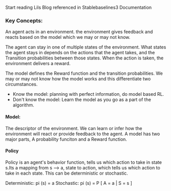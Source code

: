 Start reading Lils Blog referenced in Stablebaselines3 Documentation

### Key Concepts: 

An agent acts in an environment. the environment gives feedback and reacts based on the model which we may or may not know. 

The agent can stay in one of multiple states of the environment. What states the agent stays in depends on the actions that the agent takes, and the Transition probabilities between those states. When the action is taken, the environment delivers a reward. 


The model defines the Reward function and the transition probabilities. We may or may not know how the model works and this differentiate two circumstances. 

- Know the model: planning with perfect information, do model based RL.
- Don't know the model: Learn the model as you go as a part of the algorithm. 

#### Model: 
The descriptor of the environment. We can learn or infer how the environment will react or provide feedback to the agent. A model has two major parts, A probability funciton and a Reward function. 


#### Policy
Policy is an agent's behavior function, tells us which action to take in state s.Its a mapping from s --> a, state to action, which tells us which action to take in each state. This can be deterministic or stochastic. 

Deterministic: pi (s) = a
Stochastic: pi (s) = P [ A = a | S = s ]

